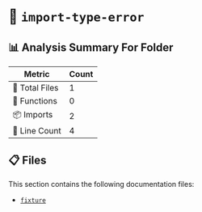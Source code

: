 # 📁 `import-type-error`

## 📊 Analysis Summary For Folder

| Metric | Count |
|--------|-------|
| 📁 Total Files | 1 |
| 🔧 Functions | 0 |
| 📦 Imports | 2 |
| 🔢 Line Count | 4 |


## 📋 Files

This section contains the following documentation files:

- [`fixture`](./fixture.md)